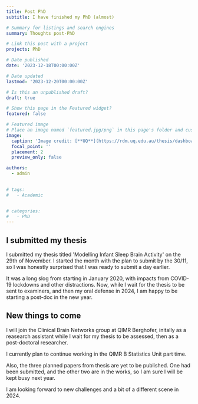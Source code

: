 ```yaml
---
title: Post PhD
subtitle: I have finished my PhD (almost)

# Summary for listings and search engines
summary: Thoughts post-PhD

# Link this post with a project
projects: PhD

# Date published
date: '2023-12-18T00:00:00Z'

# Date updated
lastmod: '2023-12-20T00:00:00Z'

# Is this an unpublished draft?
draft: true

# Show this page in the Featured widget?
featured: false

# Featured image
# Place an image named `featured.jpg/png` in this page's folder and customize its options here.
image:
  caption: 'Image credit: [**UQ**](https://rdm.uq.edu.au/thesis/dashboard)'
  focal_point: ''
  placement: 2
  preview_only: false

authors:
  - admin
  

# tags:
#   - Academic


# categories:
#   - PhD
---
```


## I submitted my thesis

I submitted my thesis titled 'Modelling Infant Sleep Brain Activity' on the 29th of November. I started the month with the plan to submit by the 30/11, so I was honestly surprised that I was ready to submit a day earlier.

It was a long slog from starting in January 2020, with impacts from COVID-19 lockdowns and other distractions. Now, while I wait for the thesis to be sent to examiners, and then my oral defense in 2024, I am happy to be starting a post-doc in the new year. 

## New things to come

I will join the Clinical Brain Networks group at QIMR Berghofer, initally as a reasearch assistant while I wait for my thesis to be assessed, then as a post-doctoral researcher. 

I currently plan to continue working in the QIMR B Statistics Unit part time.

Also, the three planned papers from thesis are yet to be published. One had been submitted, and the other two are in the works, so I am sure I will be kept busy next year. 

I am looking forward to new challenges and a bit of a different scene in 2024. 